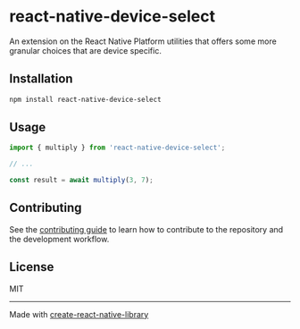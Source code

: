 # react-native-device-select

An extension on the React Native Platform utilities that offers some more granular choices that are device specific.

## Installation

```sh
npm install react-native-device-select
```

## Usage

```js
import { multiply } from 'react-native-device-select';

// ...

const result = await multiply(3, 7);
```

## Contributing

See the [contributing guide](CONTRIBUTING.md) to learn how to contribute to the repository and the development workflow.

## License

MIT

---

Made with [create-react-native-library](https://github.com/callstack/react-native-builder-bob)
